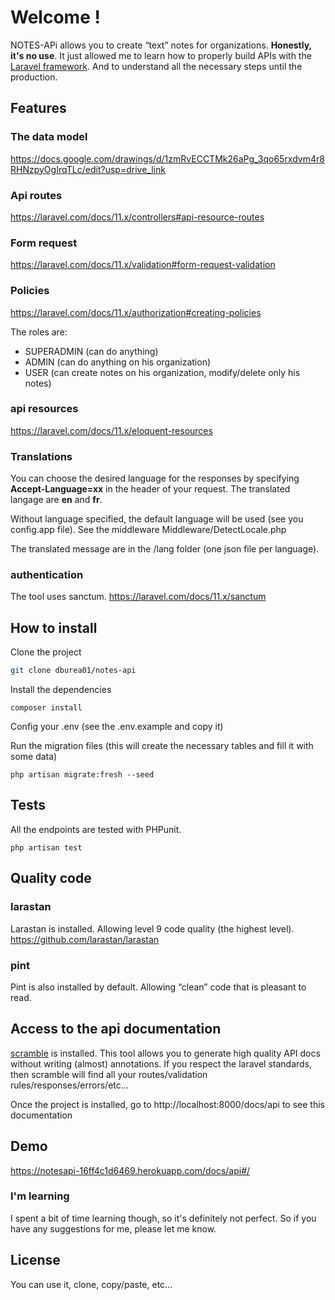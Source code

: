 
# Welcome !

NOTES-APi allows you to create “text” notes for organizations. **Honestly, it's no use**. It just allowed me to learn how to properly build APIs with the [Laravel framework](https://laravel.com/). And to understand all the necessary steps until the production.

## Features

### The data model
https://docs.google.com/drawings/d/1zmRvECCTMk26aPg_3qo65rxdvm4r8RHNzpyOgIrqTLc/edit?usp=drive_link

### Api routes
https://laravel.com/docs/11.x/controllers#api-resource-routes

### Form request
https://laravel.com/docs/11.x/validation#form-request-validation

### Policies
https://laravel.com/docs/11.x/authorization#creating-policies

The roles are:
- SUPERADMIN (can do anything)
- ADMIN (can do anything on his organization)
- USER (can create notes on his organization, modify/delete only his notes)

### api resources
https://laravel.com/docs/11.x/eloquent-resources

### Translations

You can choose the desired language for the responses by specifying **Accept-Language=xx** in the header of your request. The translated langage are **en** and **fr**.

Without language specified, the default language will be used (see you config.app file). See the middleware Middleware/DetectLocale.php

The translated message are in the /lang folder (one json file per language).

### authentication
The tool uses sanctum.
https://laravel.com/docs/11.x/sanctum


## How to install

Clone the project 
```bash
git clone dburea01/notes-api
```

Install the dependencies

```
composer install
```

Config your .env (see the .env.example and copy it)

Run the migration files (this will create the necessary tables and fill it with some data)
```
php artisan migrate:fresh --seed
```

## Tests
All the endpoints are tested with PHPunit. 

```
php artisan test
```
## Quality code ##
### larastan ###
Larastan is installed. Allowing level 9 code quality (the highest level). https://github.com/larastan/larastan

### pint ###
Pint is also installed by default. Allowing “clean” code that is pleasant to read.


## Access to the api documentation
[scramble](https://github.com/dedoc/scramble) is installed. This tool allows you to generate high quality API docs without writing (almost) annotations. If you respect the laravel standards, then scramble will find all your routes/validation rules/responses/errors/etc...

Once the project is installed, go to http://localhost:8000/docs/api to see this documentation

## Demo ##
https://notesapi-16ff4c1d6469.herokuapp.com/docs/api#/

### I'm learning ### 
I spent a bit of time learning though, so it's definitely not perfect. So if you have any suggestions for me, please let me know.

## License
You can use it, clone, copy/paste, etc...
